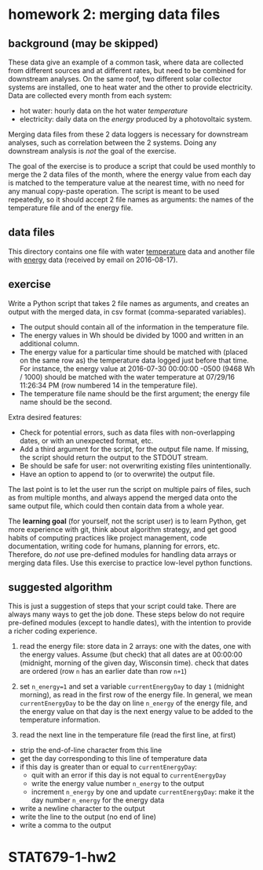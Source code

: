 homework 2: merging data files
==============================

background (may be skipped)
----------

These data give an example of a common task, where data are collected
from different sources and at different rates, but need to be combined
for downstream analyses.
On the same roof, two different solar collector systems are installed,
one to heat water and the other to provide electricity.
Data are collected every month from each system:

- hot water: hourly data on the hot water *temperature*
- electricity: daily data on the *energy* produced by a photovoltaic system.

Merging data files from these 2 data loggers is necessary for downstream
analyses, such as correlation between the 2 systems. Doing any downstream
analysis is *not* the goal of the exercise.

The goal of the exercise is to produce a script that could be used monthly
to merge the 2 data files of the month, where the energy value from each day
is matched to the temperature value at the nearest time, with no need for any
manual copy-paste operation. The script is meant to be used repeatedly,
so it should accept 2 file names as arguments:
the names of the temperature file and of the energy file.


data files
----------

This directory contains one file with water [temperature](waterTemperature.csv)
data and another file with [energy](energy.csv) data
(received by email on 2016-08-17).

exercise
--------

Write a Python script that takes 2 file names as arguments, and creates
an output with the merged data, in csv format (comma-separated variables).

- The output should contain all of the information in the temperature file.
- The energy values in Wh should be divided by 1000 and written in an additional column.
- The energy value for a particular time should be matched with
  (placed on the same row as) the temperature data logged just before that time.
  For instance, the energy value at 2016-07-30 00:00:00 -0500 (9468 Wh / 1000)
  should be matched with the water temperature at
  07/29/16 11:26:34 PM (row numbered 14 in the temperature file).
- The temperature file name should be the first argument; the energy file name should be the second.

Extra desired features:

- Check for potential errors, such as data files with
  non-overlapping dates, or with an unexpected format, etc.
- Add a third argument for the script, for the output file name.
  If missing, the script should return the output to the STDOUT stream.
- Be should be safe for user: not overwriting existing files
  unintentionally.
- Have an option to append to (or to overwrite) the output file.

The last point is to let the user run the script on multiple pairs of files,
such as from multiple months, and always append the merged data onto the
same output file, which could then contain data from a whole year.

The **learning goal** (for yourself, not the script user) is to learn Python,
get more experience with git, think about algorithm strategy,
and get good habits of computing practices like project management,
code documentation, writing code for humans, planning for errors, etc.  
Therefore, do *not* use pre-defined modules for handling data arrays or
merging data files. Use this exercise to practice low-level python functions.

suggested algorithm
-------------------

This is just a suggestion of steps that your script could take.
There are always many ways to get the job done.
These steps below do not require pre-defined modules
(except to handle dates), with the intention to provide a richer
coding experience.

1. read the energy file: store data in 2 arrays: one with the dates,
  one with the energy values. Assume (but check) that all dates are at
  00:00:00 (midnight, morning of the given day, Wisconsin time).
  check that dates are ordered (row `n` has an earlier date than row `n+1`)

2. set `n_energy=1` and set a variable `currentEnergyDay` to day `1`
  (midnight morning), as read in the first row of the energy file.
  In general, we mean `currentEnergyDay` to be the day on line `n_energy`
  of the energy file, and the energy value on that day is the next
  energy value to be added to the temperature information.

3. read the next line in the temperature file (read the first line, at first)

  - strip the end-of-line character from this line
  - get the day corresponding to this line of temperature data
  - if this day is greater than or equal to `currentEnergyDay`:
    * quit with an error if this day is not equal to `currentEnergyDay`
    * write the energy value number `n_energy` to the output
    * increment `n_energy` by one and
      update `currentEnergyDay`: make it the day number `n_energy` for the
      energy data
  - write a newline character to the output
  - write the line to the output (no end of line)
  - write a comma to the output
# STAT679-1-hw2
